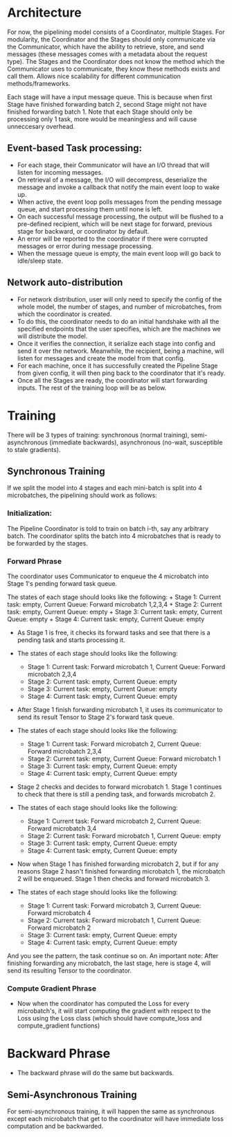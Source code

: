 # Architecture
For now, the pipelining model consists of a Coordinator, multiple Stages. For modularity, the Coordinator and the Stages should only communicate via the Communicator, which have the ability to retrieve, store, and send messages (these messages comes with a metadata about the request type). The Stages and the Coordinator does not know the method which the Communicator uses to communicate, they know these methods exists and call them. Allows nice scalability for different communication methods/frameworks. 

Each stage will have a input message queue. This is because when first Stage have finished forwarding batch 2, second Stage might not have finished forwarding batch 1. Note that each Stage should only be processing only 1 task, more would be meaningless and will cause unneccesary overhead.

## Event-based Task processing:
- For each stage, their Communicator will have an I/O thread that will listen for incoming messages. 
- On retrieval of a message, the I/O will decompress, deserialize the message and invoke a callback that notify the main event loop to wake up.
- When active, the event loop polls messages from the pending message queue, and start processing them until none is left. 
- On each successful message processing, the output will be flushed to a pre-defined recipient, which will be next stage for forward, previous stage for backward, or coordinator by default. 
- An error will be reported to the coordinator if there were corrupted messages or error during message processing.
- When the message queue is empty, the main event loop will go back to idle/sleep state.

## Network auto-distribution
- For network distribution, user will only need to specify the config of the whole model, the number of stages, and number of microbatches, from which the coordinator is created. 
- To do this, the coordinator needs to do an initial handshake with all the specified endpoints that the user specifies, which are the machines we will distribute the model. 
- Once it verifies the connection, it serialize each stage into config and send it over the network. Meanwhile, the recipient, being a machine, will listen for messages and create the model from that config. 
- For each machine, once it has successfully created the Pipeline Stage from given config, it will then ping back to the coordinator that it's ready. 
- Once all the Stages are ready, the coordinator will start forwarding inputs. The rest of the training loop will be as below.

# Training
There will be 3 types of training: synchronous (normal training), semi-asynchronous (immediate backwards), asynchronous (no-wait, susceptible to stale gradients).

## Synchronous Training
If we split the model into 4 stages and each mini-batch is split into 4 microbatches, the pipelining should work as follows:

### Initialization:
The Pipeline Coordinator is told to train on batch i-th, say any arbitrary batch. The coordinator splits the batch into 4 microbatches that is ready to be forwarded by the stages.

### Forward Phrase
The coordinator uses Communicator to enqueue the 4 microbatch into Stage 1's pending forward task queue. 

The states of each stage should looks like the following:
    + Stage 1: Current task: empty, Current Queue: Forward microbatch 1,2,3,4
    + Stage 2: Current task: empty, Current Queue: empty 
    + Stage 3: Current task: empty, Current Queue: empty
    + Stage 4: Current task: empty, Current Queue: empty

- As Stage 1 is free, it checks its forward tasks and see that there is a pending task and starts processing it.
- The states of each stage should looks like the following:
    + Stage 1: Current task: Forward microbatch 1, Current Queue: Forward microbatch 2,3,4
    + Stage 2: Current task: empty, Current Queue: empty 
    + Stage 3: Current task: empty, Current Queue: empty
    + Stage 4: Current task: empty, Current Queue: empty

- After Stage 1 finish forwarding microbatch 1, it uses its communicator to send its result Tensor to Stage 2's forward task queue.
- The states of each stage should looks like the following:
    + Stage 1: Current task: Forward microbatch 2, Current Queue: Forward microbatch 2,3,4
    + Stage 2: Current task: empty, Current Queue: Forward microbatch 1
    + Stage 3: Current task: empty, Current Queue: empty
    + Stage 4: Current task: empty, Current Queue: empty

- Stage 2 checks and decides to forward microbatch 1. Stage 1 continues to check that there is still a pending task, and forwards microbatch 2.
- The states of each stage should looks like the following:
    + Stage 1: Current task: Forward microbatch 2, Current Queue: Forward microbatch 3,4
    + Stage 2: Current task: Forward microbatch 1, Current Queue: empty
    + Stage 3: Current task: empty, Current Queue: empty
    + Stage 4: Current task: empty, Current Queue: empty

- Now when Stage 1 has finished forwarding microbatch 2, but if for any reasons Stage 2 hasn't finished forwarding microbatch 1, the microbatch 2 will be enqueued. Stage 1 then checks and forward microbatch 3.
- The states of each stage should looks like the following:
    + Stage 1: Current task: Forward microbatch 3, Current Queue: Forward microbatch 4
    + Stage 2: Current task: Forward microbatch 1, Current Queue: Forward microbatch 2
    + Stage 3: Current task: empty, Current Queue: empty
    + Stage 4: Current task: empty, Current Queue: empty

And you see the pattern, the task continue so on. An important note: After finishing forwarding any microbatch, the last stage, here is stage 4, will send its resulting Tensor to the coordinator.

### Compute Gradient Phrase
- Now when the coordinator has computed the Loss for every microbatch's, it will start computing the gradient with respect to the Loss using the Loss class (which should have compute_loss and compute_gradient functions)

# Backward Phrase
- The backward phrase will do the same but backwards.


## Semi-Asynchronous Training
For semi-asynchronous training, it will happen the same as synchronous except each microbatch that get to the coordinator will have immediate loss computation and be backwarded.